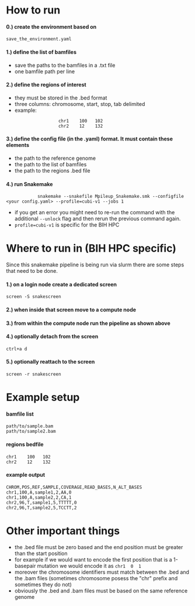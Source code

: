 # How to run
#### 0.) create the environment based on
```save_the_environment.yaml```

#### 1.) define the list of bamfiles
- save the paths to the bamfiles in a .txt file
- one bamfile path per line

#### 2.) define the regions of interest
- they must be stored in the .bed format
- three columns: chromosome, start, stop, tab delimited
- example:
```
                    chr1    100   102
                    chr2    12    132
```

#### 3.) define the config file (in the .yaml) format. It must contain these elements
- the path to the reference genome
- the path to the list of bamfiles
- the path to the regions .bed file

#### 4.) run Snakemake
```
            snakemake --snakefile Mpileup_Snakemake.smk --configfile <your config.yaml> --profile=cubi-v1 --jobs 1
```

- if you get an error you might need to re-run the command with the additional ```--unlock``` flag and then rerun the previous command again.
- ```profile=cubi-v1``` is specific for the BIH HPC

# Where to run in (BIH HPC specific)
Since this snakemake pipeline is being run via slurm there are some steps that need to be done.

#### 1.) on a login node create a dedicated screen
```screen -S snakescreen```
#### 2.) when inside that screen move to a compute node
#### 3.) from within the compute node run the pipeline as shown above
#### 4.) optionally detach from the screen
```ctrl+a d```
#### 5.) optionally reattach to the screen
```screen -r snakescreen```

# Example setup
#### bamfile list
```
path/to/sample.bam
path/to/sample2.bam
```
#### regions bedfile
```
chr1    100   102
chr2    12    132
```
#### example output
```
CHROM,POS,REF,SAMPLE,COVERAGE,READ_BASES,N_ALT_BASES
chr1,100,A,sample1,2,AA,0
chr1,100,A,sample2,2,CA,1
chr2,96,T,sample1,5,TTTTT,0
chr2,96,T,sample2,5,TCCTT,2
```

# Other important things
- the .bed file must be zero based and the end position must be greater than the start position
- for example if we would want to encode the first position that is a 1-basepair mutation we would encode it as ```chr1  0  1```
- moreover the chromosome identifiers must match between the .bed and the .bam files (sometimes chromosome posess the "chr" prefix and sometimes they do not)
- obviously the .bed and .bam files must be based on the same reference genome
